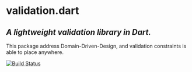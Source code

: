 validation.dart
==============

*A lightweight validation library in Dart.*
-------------------------

This package address Domain-Driven-Design,
and validation constraints is able to place anywhere.

[![Build Status](https://drone.io/github.com/tomochikahara/validation.dart/status.png)](https://drone.io/github.com/tomochikahara/validation.dart/latest)
